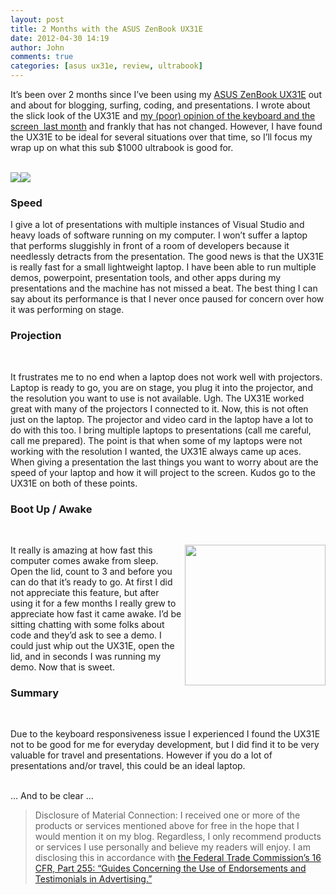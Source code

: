 ```yaml
---
layout: post
title: 2 Months with the ASUS ZenBook UX31E
date: 2012-04-30 14:19
author: John
comments: true
categories: [asus ux31e, review, ultrabook]
---
```

<p>It’s been over 2 months since I’ve been using my <a href="http://www.amazon.com/dp/B005SY32Q2/?t=johnpanet-20">ASUS ZenBook UX31E</a> out and about for blogging, surfing, coding, and presentations. I wrote about the slick look of the UX31E and <a href="/review-of-the-asus-zenbook-ux31e">my (poor) opinion of the keyboard and the screen&nbsp; last month</a> and frankly that has not changed. However, I have found the UX31E to be ideal for several situations over that time, so I’ll focus my wrap up on what this sub $1000 ultrabook is good for. </p> <p><br><img src="/wp-content/uploads/media/Windows-Live-Writer/5-Weeks-Later-with-the-ASUS-ZenBook-UX31_7B93/WP_000530_thumb.jpg"><img src="/wp-content/uploads/media/Windows-Live-Writer/5-Weeks-Later-with-the-ASUS-ZenBook-UX31_7B93/WP_000532_thumb.jpg"></p> <h3>Speed</h3> <p>I give a lot of presentations with multiple instances of Visual Studio and heavy loads of software running on my computer. I won’t suffer a laptop that performs sluggishly in front of a room of developers because it needlessly detracts from the presentation. The good news is that the UX31E is really fast for a small lightweight laptop. I have been able to run multiple demos, powerpoint, presentation tools, and other apps during my presentations and the machine has not missed a beat. The best thing I can say about its performance is that I never once paused for concern over how it was performing on stage. <br></p> <h3>Projection</h3><br> <p>It frustrates me to no end when a laptop does not work well with projectors. Laptop is ready to go, you are on stage, you plug it into the projector, and the resolution you want to use is not available. Ugh. The UX31E worked great with many of the projectors I connected to it. Now, this is not often just on the laptop. The projector and video card in the laptop have a lot to do with this too. I bring multiple laptops to presentations (call me careful, call me prepared). The point is that when some of my laptops were not working with the resolution I wanted, the UX31E always came up aces.&nbsp; When giving a presentation the last things you want to worry about are the speed of your laptop and how it will project to the screen. Kudos go to the UX31E on both of these points.<br></p> <h3>Boot Up / Awake</h3><br> <p><img style="display: inline; float: right" align="right" src="http://ecx.images-amazon.com/images/I/41ZNTQkRKGL._SL500_AA300_.jpg" width="225" height="225">It really is amazing at how fast this computer comes awake from sleep. Open the lid, count to 3 and before you can do that it’s ready to go. At first I did not appreciate this feature, but after using it for a few months I really grew to appreciate how fast it came awake. I’d be sitting chatting with some folks about code and they’d ask to see a demo. I could just whip out the UX31E, open the lid, and in seconds I was running my demo. Now that is sweet.<br></p> <h3>Summary</h3><br> <p>Due to the keyboard responsiveness issue I experienced I found the UX31E not to be good for me for everyday development, but I did find it to be very valuable for travel and presentations. However if you do a lot of presentations and/or travel, this could be an ideal laptop.</p> <p><br>… And to be clear …<br></p> <blockquote> <p>Disclosure of Material Connection: I received one or more of the products or services mentioned above for free in the hope that I would mention it on my blog. Regardless, I only recommend products or services I use personally and believe my readers will enjoy. I am disclosing this in accordance with <a href="http://www.access.gpo.gov/nara/cfr/waisidx_03/16cfr255_03.html">the Federal Trade Commission’s 16 CFR, Part 255: “Guides Concerning the Use of Endorsements and Testimonials in Advertising.”</a></p></blockquote>

